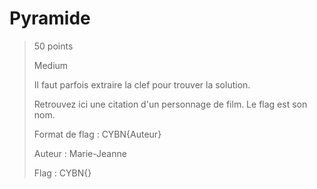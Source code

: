 # Pyramide

> 50 points
>
> Medium
> 
> Il faut parfois extraire la clef pour trouver la solution.
>
> Retrouvez ici une citation d'un personnage de film. Le flag est son nom.
>
> Format de flag : CYBN{Auteur}
>
> Auteur : Marie-Jeanne
>
> Flag : CYBN{}

